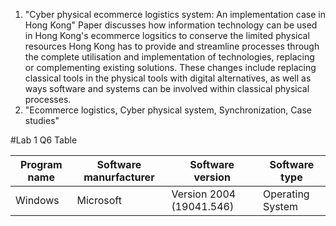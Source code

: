 1. "Cyber physical ecommerce logistics system: An implementation case in Hong Kong" Paper discusses how information technology can be used in Hong Kong's ecommerce logsitics to conserve the limited physical resources Hong Kong has to provide and streamline processes through the complete utilisation and implementation of technologies, replacing or complementing existing solutions. These changes include replacing classical tools in the physical tools with digital alternatives, as well as ways software and systems can be involved within classical physical processes.
2. "Ecommerce logistics, Cyber physical system, Synchronization, Case studies"

#Lab 1 Q6 Table

| Program name | Software manurfacturer | Software version | Software type |
| --- | --- | --- | --- |
| Windows | Microsoft | Version 2004 (19041.546) | Operating System |
